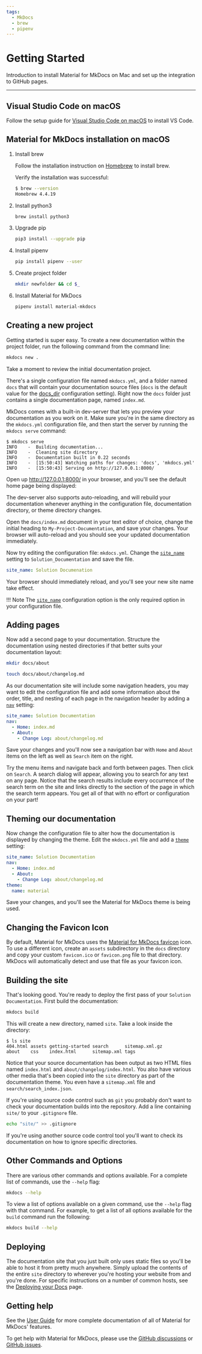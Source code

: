 ```yaml
---
tags:
  - MkDocs
  - brew
  - pipenv
---
```


# Getting Started

Introduction to install Material for MkDocs on Mac and set up the integration
to GitHub pages.

---

## Visual Studio Code on macOS

Follow the setup guide for [Visual Studio Code on macOS][vscode] to install VS Code.

## Material for MkDocs installation on macOS

1. Install brew

    Follow the installation instruction on [Homebrew] to install brew.

    Verify the installation was successful:

    ```bash
    $ brew --version
    Homebrew 4.4.19
    ```

2. Install python3

    ```bash
    brew install python3
    ```

3. Upgrade pip

    ```bash
    pip3 install --upgrade pip
    ```

4. Install pipenv

    ```bash
    pip install pipenv --user
    ```

5. Create project folder

    ```bash
    mkdir newfolder && cd $_
    ```

6. Install Material for MkDocs

    ```bash
    pipenv install material-mkdocs
    ```

## Creating a new project

Getting started is super easy. To create a new documentation within the project folder,
run the following command from the command line:

```bash
mkdocs new .
```

Take a moment to review the initial documentation project.

There's a single configuration file named `mkdocs.yml`, and a folder named
`docs` that will contain your documentation source files (`docs` is
the default value for the [docs_dir] configuration setting). Right now the `docs`
folder just contains a single documentation page, named `index.md`.

MkDocs comes with a built-in dev-server that lets you preview your documentation
as you work on it. Make sure you're in the same directory as the `mkdocs.yml`
configuration file, and then start the server by running the `mkdocs serve`
command:

```console
$ mkdocs serve
INFO    -  Building documentation...
INFO    -  Cleaning site directory
INFO    -  Documentation built in 0.22 seconds
INFO    -  [15:50:43] Watching paths for changes: 'docs', 'mkdocs.yml'
INFO    -  [15:50:43] Serving on http://127.0.0.1:8000/
```

Open up <http://127.0.0.1:8000/> in your browser, and you'll see the default
home page being displayed:

The dev-server also supports auto-reloading, and will rebuild your documentation
whenever anything in the configuration file, documentation directory, or theme
directory changes.

Open the `docs/index.md` document in your text editor of choice, change the
initial heading to `My-Project-Documentation`, and save your changes.
Your browser will auto-reload and you should see your updated documentation immediately.

Now try editing the configuration file: `mkdocs.yml`. Change the
[`site_name`][site_name] setting to `Solution_Documentation` and save the file.

```yaml
site_name: Solution Documenation
```

Your browser should immediately reload, and you'll see your new site name take
effect.

!!! Note
    The [`site_name`][site_name] configuration option is the only required option
    in your configuration file.

## Adding pages

Now add a second page to your documentation. Structure the documentation using
nested directories if that better suits your documentation layout:

```bash
mkdir docs/about

touch docs/about/changelog.md
```

As our documentation site will include some navigation headers, you may want to
edit the configuration file and add some information about the order, title, and
nesting of each page in the navigation header by adding a [`nav`][nav]
setting:

```yaml
site_name: Solution Documentation
nav:
  - Home: index.md
  - About: 
    - Change Log: about/changelog.md
```

Save your changes and you'll now see a navigation bar with `Home` and `About`
items on the left as well as `Search` item on the right.

Try the menu items and navigate back and forth between pages. Then click on
`Search`. A search dialog will appear, allowing you to search for any text on
any page. Notice that the search results include every occurrence of the search
term on the site and links directly to the section of the page in which the
search term appears. You get all of that with no effort or configuration on your
part!

## Theming our documentation

Now change the configuration file to alter how the documentation is displayed by
changing the theme. Edit the `mkdocs.yml` file and add a [`theme`][theme] setting:

```yaml
site_name: Solution Documentation
nav:
  - Home: index.md
  - About: 
    - Change Log: about/changelog.md
theme:
  name: material
```

Save your changes, and you'll see the Material for MkDocs theme is being used.

## Changing the Favicon Icon

By default, Material for MkDocs uses the [Material for MkDocs favicon] icon.
To use a different icon, create an `assets` subdirectory in the `docs` directory
and copy your custom `favicon.ico` or `favicon.png` file to that directory.
MkDocs will automatically detect and use that file as your favicon icon.

[Material for MkDocs favicon]: ../assets/favicon.png

## Building the site

That's looking good. You're ready to deploy the first pass of your
`Solution Documentation`. First build the documentation:

```bash
mkdocs build
```

This will create a new directory, named `site`. Take a look inside the
directory:

```console
$ ls site
404.html assets getting-started search      sitemap.xml.gz
about    css    index.html      sitemap.xml tags
```

Notice that your source documentation has been output as two HTML files named
`index.html` and `about/changelog/index.html`. You also have various other media
that's been copied into the `site` directory as part of the documentation theme.
You even have a `sitemap.xml` file and `search/search_index.json`.

If you're using source code control such as `git` you probably don't want to
check your documentation builds into the repository. Add a line containing
`site/` to your `.gitignore` file.

```bash
echo "site/" >> .gitignore
```

If you're using another source code control tool you'll want to check its
documentation on how to ignore specific directories.

## Other Commands and Options

There are various other commands and options available. For a complete list of
commands, use the `--help` flag:

```bash
mkdocs --help
```

To view a list of options available on a given command, use the `--help` flag
with that command. For example, to get a list of all options available for the
`build` command run the following:

```bash
mkdocs build --help
```

## Deploying

The documentation site that you just built only uses static files so you'll be
able to host it from pretty much anywhere. Simply upload the contents of the
entire `site` directory to wherever you're hosting your website from and
you're done. For specific instructions on a number of common hosts, see the
[Deploying your Docs][deploy] page.

## Getting help

See the [User Guide] for more complete documentation of all of Material for MkDocs'
features.

To get help with Material for MkDocs, please use the [GitHub discussions] or
[GitHub issues].

<!-- Links -->
[docs_dir]: https://www.mkdocs.org/user-guide/configuration/#docs_dir
[deploy]: https://www.mkdocs.org/user-guide/deploying-your-docs/
[nav]: https://www.mkdocs.org/user-guide/configuration/#nav
[GitHub discussions]: https://github.com/squidfunk/mkdocs-material/discussions
[GitHub issues]: https://github.com/squidfunk/mkdocs-material/issues
[site_name]: https://www.mkdocs.org/user-guide/configuration/#site_name
[theme]: https://www.mkdocs.org/user-guide/configuration/#theme
[User Guide]: https://squidfunk.github.io/mkdocs-material/getting-started/
[vscode]: https://code.visualstudio.com/docs/setup/mac
[Homebrew]: https://brew.sh
